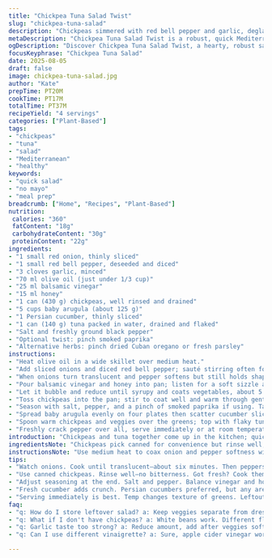 ```yaml
---
title: "Chickpea Tuna Salad Twist"
slug: "chickpea-tuna-salad"
description: "Chickpeas simmered with red bell pepper and garlic, deglazed with balsamic vinegar and a touch of honey. Served over baby arugula and sliced Persian cucumber. Chunky tuna in water folds in at the end. No mayo, no fuss. Robust textures and a balance between tangy, sweet, and savory. Quick sauté that softens vegetables without losing bite. Use lime instead of vinegar for a fresh citrus zing. Swap Cuban oregano for garlic for a punch. A touch of smoked paprika adds depth if you want warmth. Salt and pepper finished right. A lunch that holds well, no sogginess."
metaDescription: "Chickpea Tuna Salad Twist is a robust, quick Mediterranean dish that balances flavors without any mayo for a heartier satisfaction."
ogDescription: "Discover Chickpea Tuna Salad Twist, a hearty, robust salad with vibrant textures and a tangy-sweet balsamic glaze—perfect for lunch."
focusKeyphrase: "Chickpea Tuna Salad"
date: 2025-08-05
draft: false
image: chickpea-tuna-salad.jpg
author: "Kate"
prepTime: PT20M
cookTime: PT17M
totalTime: PT37M
recipeYield: "4 servings"
categories: ["Plant-Based"]
tags:
- "chickpeas"
- "tuna"
- "salad"
- "Mediterranean"
- "healthy"
keywords:
- "quick salad"
- "no mayo"
- "meal prep"
breadcrumb: ["Home", "Recipes", "Plant-Based"]
nutrition: 
 calories: "360"
 fatContent: "18g"
 carbohydrateContent: "30g"
 proteinContent: "22g"
ingredients:
- "1 small red onion, thinly sliced"
- "1 small red bell pepper, deseeded and diced"
- "3 cloves garlic, minced"
- "70 ml olive oil (just under 1/3 cup)"
- "25 ml balsamic vinegar"
- "15 ml honey"
- "1 can (430 g) chickpeas, well rinsed and drained"
- "5 cups baby arugula (about 125 g)"
- "1 Persian cucumber, thinly sliced"
- "1 can (140 g) tuna packed in water, drained and flaked"
- "Salt and freshly ground black pepper"
- "Optional twist: pinch smoked paprika"
- "Alternative herbs: pinch dried Cuban oregano or fresh parsley"
instructions:
- "Heat olive oil in a wide skillet over medium heat."
- "Add sliced onions and diced red bell pepper; sauté stirring often for about 6 minutes."
- "When onions turn translucent and pepper softens but still holds shape, add minced garlic and stir 30 seconds until fragrant; don’t brown it."
- "Pour balsamic vinegar and honey into pan; listen for a soft sizzle as the liquid hits the hot oil."
- "Let it bubble and reduce until syrupy and coats vegetables, about 5 minutes, stirring often to prevent burning."
- "Toss chickpeas into the pan; stir to coat well and warm through gently for 4–5 minutes, watch for slight crisp spots on chickpeas indicating the right texture."
- "Season with salt, pepper, and a pinch of smoked paprika if using. Taste and adjust seasoning; acidity should balance with sweetness."
- "Spread baby arugula evenly on four plates then scatter cucumber slices."
- "Spoon warm chickpeas and veggies over the greens; top with flaky tuna pieces. Avoid mixing tuna during cooking to keep texture intact."
- "Freshly crack pepper over all, serve immediately or at room temperature."
introduction: "Chickpeas and tuna together come up in the kitchen; quick skillet method softens pepper and onion just right. Garlic release its aroma but never burns — key. Vinegar splash— balsamic here— adds sharp fruity undertones, balanced sweet by honey. Simmer down to a glaze. Crunch arugula and crisp cucumber add freshness. Tuna folds in last, warm but not cooked, retaining flakiness and moisture. No mayo drag. The salad holds texture; no wilting mess by the time you serve. Easy to swap ingredients on hand. Lime for vinegar brightens differently. Honey can be maple syrup or agave, just less viscous. Watch chickpeas—if dry, splash water or broth to avoid sticking to pan. The whole plate bursts with contrasting textures; easy to toss salad, delivers hearty satisfaction without weight."
ingredientsNote: "Chickpeas pick canned for convenience but rinse well; removes canning brine bitterness and excess sodium. Red onion slices thin so they soften quickly without turning mushy; thicker means longer cooking and potential raw bite. Red bell pepper diced uniform for even cooking. Garlic minced finely so it releases flavor quickly, but avoid overcooking or bitterness will sneak in. Olive oil quality matters—good fruity oil ties the salad components and acts as flavor carrier. Balsamic vinegar chosen here for its mellow sweetness and fruitiness, alternative apple cider or red wine vinegar work but alter flavor profile. Honey acts as gentle sweetener, balancing acidity; alternatives like maple bring earthier tones. Arugula variety that’s tender and peppery creates textural contrast and fresh green brightness, Persian cucumber keeps peel thin and seed mild, alternative English cucumber or sliced celery adds crunch. Tuna packed in water offers cleaner taste and drier texture than oil-packed; flake gently to avoid mush. Salt and pepper adjustments essential, always season after cooking carbohydrate legumes since they absorb flavors gradually. The pinch of smoked paprika optional but grants subtle warmth and smoky depth, tying all together."
instructionsNote: "Use medium heat to coax onion and pepper softness without caramelizing or burning; watch edges color lightly golden, that’s signal for flavor development. Garlic added late means it doesn’t burn and turn bitter which ruins a batch – a chef’s trap. Vinegar/honey mix bubbles away, reduce slow enough so it thickens and glazes veggies—don’t rush or scorch. Stir often to keep balance. Chickpeas behave like little sponges; warming them in glaze integrates flavor yet preserves firmness. If pan too dry, add splash of water. When adding chickpeas, watch texture; a slight crispness or char on some chickpeas is a textural win, no soggy beans here. Assembling salad—spread arugula first forms base preventing sogginess once warm topping hits. Cucumber slices scattered for vivid color and refreshing crunch, no watery overload. Tuna added last, delicate, just warmed slightly by hot chickpeas, keeps flakes intact and luscious. Pepper over final touch wakes up ingredients. Serve promptly or allow to cool to room temperature; cool salad will soften arugula and mellow dressing. Avoid refrigerating with dressing for best bite. Adjust all seasoning at end as heat and chilling changes flavor perception. Practice this balance for consistent results."
tips:
- "Watch onions. Cook until translucent—about six minutes. Then peppers, tender but firm. Don't burn garlic; add it last. Just smelling right."
- "Use canned chickpeas. Rinse well—no bitterness. Got fresh? Cook them until tender. Monitor cooking time, texture's key. No mush."
- "Adjust seasoning at the end. Salt and pepper. Balance vinegar and honey. Too much acidity? Add tiny more honey. Taste often."
- "Fresh cucumber adds crunch. Persian cucumbers preferred, but any are fine. Crunchy celery with light salt can work too. Just watch moisture."
- "Serving immediately is best. Temp changes texture of greens. Leftout too long? Slight wilting occurs but flavor still holds. Enjoy textures."
faq:
- "q: How do I store leftover salad? a: Keep veggies separate from dressing. Store in tight container. Lasts two days. Greens lose crisp."
- "q: What if I don't have chickpeas? a: White beans work. Different flavor but similar texture. Lentils offer another option, cook till soft."
- "q: Garlic taste too strong? a: Reduce amount, add after veggies soften. Use garlic powder; less pungent, easy control. Or skip entirely."
- "q: Can I use different vinaigrette? a: Sure, apple cider vinegar works. Change flavors, honey's substitute possible too. Just think balance."

---
```

